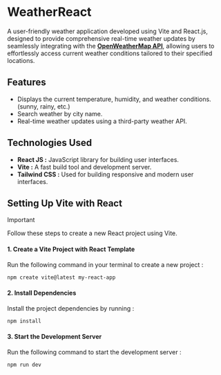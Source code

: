 # WeatherReact 
A user-friendly weather application developed using Vite and React.js, designed to provide comprehensive real-time weather updates by seamlessly integrating with the **[OpenWeatherMap API](https://openweathermap.org/)**, allowing users to effortlessly access current weather conditions tailored to their specified locations.
## Features 
- Displays the current temperature, humidity, and weather conditions. (sunny, rainy, etc.)
- Search weather by city name.
- Real-time weather updates using a third-party weather API.

## Technologies Used 
- **React JS :** JavaScript library for building user interfaces.
- **Vite :** A fast build tool and development server.
- **Tailwind CSS :** Used for building responsive and modern user interfaces.

## **Setting Up Vite with React**
> [!IMPORTANT]
Follow these steps to create a new React project using Vite.

#### 1. **Create a Vite Project with React Template**
Run the following command in your terminal to create a new project :

```bash
npm create vite@latest my-react-app
```

#### 2. **Install Dependencies**
Install the project dependencies by running :

```bash
npm install
```
#### 3. **Start the Development Server**
Run the following command to start the development server :

```bash
npm run dev
```
